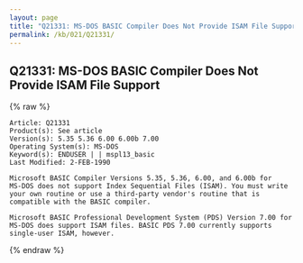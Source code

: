 ```yaml
---
layout: page
title: "Q21331: MS-DOS BASIC Compiler Does Not Provide ISAM File Support"
permalink: /kb/021/Q21331/
---
```


## Q21331: MS-DOS BASIC Compiler Does Not Provide ISAM File Support

{% raw %}

	Article: Q21331
	Product(s): See article
	Version(s): 5.35 5.36 6.00 6.00b 7.00
	Operating System(s): MS-DOS
	Keyword(s): ENDUSER | | mspl13_basic
	Last Modified: 2-FEB-1990
	
	Microsoft BASIC Compiler Versions 5.35, 5.36, 6.00, and 6.00b for
	MS-DOS does not support Index Sequential Files (ISAM). You must write
	your own routine or use a third-party vendor's routine that is
	compatible with the BASIC compiler.
	
	Microsoft BASIC Professional Development System (PDS) Version 7.00 for
	MS-DOS does support ISAM files. BASIC PDS 7.00 currently supports
	single-user ISAM, however.

{% endraw %}
